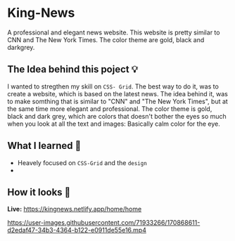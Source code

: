 # King-News
A professional and elegant news website. This website is pretty similar to CNN and The New York Times. The color theme are gold, black and darkgrey.

## The Idea behind this poject 💡
I wanted to stregthen my skill on `CSS- Grid`. The best way to do it, was to create a website, which is based on the latest news. The idea behind it, was to make somthing that is similar to "CNN" and "The New York Times", but at the same time more elegant and professional. The color theme is gold, black and dark grey, which are colors that doesn't bother the eyes so much when you look at all the text and images: Basically calm color for the eye.

## What I learned 🧠
- Heavely focused on `CSS-Grid` and the `design`
- 
## How it looks 🎥

**Live:** https://kingnews.netlify.app/home/home

https://user-images.githubusercontent.com/71933266/170868611-d2edaf47-34b3-4364-b122-e0911de55e16.mp4



